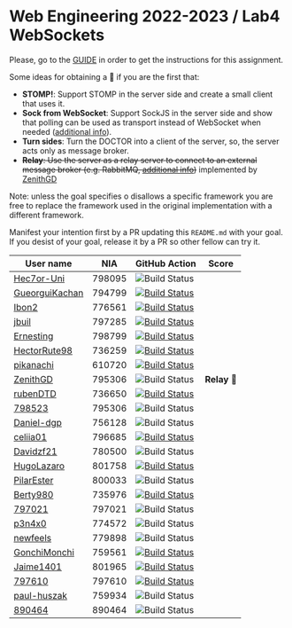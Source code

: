 # Web Engineering 2022-2023 / Lab4 WebSockets

Please, go to the [GUIDE](docs/GUIDE.md) in order to get the instructions for this assignment.

Some ideas for obtaining a :gift: if you are the first that:

- **STOMP!**: Support STOMP in the server side and create a small client that uses it.
- **Sock from WebSocket**: Support SockJS in the server side and show that polling can be used as transport instead of WebSocket when needed ([additional info](https://docs.spring.io/spring-framework/docs/current/reference/html/web.html#websocket-fallback-sockjs-client)).
- **Turn sides**: Turn the DOCTOR into a client of the server, so, the server acts only as message broker.
- ~~**Relay**: Use the server as a relay server to connect to an external message broker (e.g. RabbitMQ, [additional info](https://docs.spring.io/spring-framework/docs/current/reference/html/web.html#websocket-stomp-handle-broker-relay))~~ implemented by [ZenithGD](https://github.com/ZenithGD/lab4-websockets/tree/work)

Note: unless the goal specifies o disallows a specific framework you are free to replace the framework used in the original implementation with a different framework.

Manifest your intention first by a PR updating this `README.md` with your goal.
If you desist of your goal, release it by a PR so other fellow can try it.

| User name                                                                     | NIA    | GitHub Action                                                                                                                                                                                              | Score |
|-------------------------------------------------------------------------------|--------|------------------------------------------------------------------------------------------------------------------------------------------------------------------------------------------------------------|-------|
| [Hec7or-Uni](https://github.com/Hec7or-Uni/lab4-websockets/tree/work) | 798095 | ![Build Status](https://github.com/Hec7or-Uni/lab4-websockets/actions/workflows/ci.yml/badge.svg?branch=work&event=push) |
| [GueorguiKachan](https://github.com/GueorguiKachan/lab4-websockets/tree/work) | 794799 | [![Build Status](https://github.com/GueorguiKachan/lab4-websockets/actions/workflows/ci.yml/badge.svg?branch=work&event=push)](https://github.com/GueorguiKachan/lab4-websockets/actions/workflows/ci.yml)
| [Ibon2](https://github.com/Ibon2/lab4-websockets/tree/work)                   | 776561 | [![Build Status](https://github.com/Ibon2/lab4-websockets/actions/workflows/ci.yml/badge.svg?branch=work&event=push)](https://github.com/Ibon2/lab4-websockets/actions/workflows/ci.yml)                   |
| [jbuil](https://github.com/jbuil/lab4-websockets/tree/work)                   | 797285 | [![Build Status](https://github.com/jbuil/lab4-websockets/actions/workflows/ci.yml/badge.svg?branch=work&event=push)](https://github.com/jbuil/lab4-websockets/actions/workflows/ci.yml)                   |
| [Ernesting](https://github.com/Ernesting/lab4-websockets/tree/work)           | 798799 | [![Build Status](https://github.com/Ernesting/lab4-websockets/actions/workflows/ci.yml/badge.svg?branch=work&event=push)](https://github.com/Ernesting/lab4-websockets/actions/workflows/ci.yml)
| [HectorRute98](https://github.com/HectorRute98/lab4-websockets/tree/work)     | 736259 | [![Build Status](https://github.com/HectorRute98/lab4-websockets/actions/workflows/ci.yml/badge.svg?branch=work&event=push)](https://github.com/HectorRute98/lab4-websockets/actions/workflows/ci.yml)     |
| [pikanachi](https://github.com/pikanachi/lab4-websockets/tree/work)           | 610720 | [![Build Status](https://github.com/pikanachi/lab4-websockets/actions/workflows/ci.yml/badge.svg?branch=work&event=push)](https://github.com/pikanachi/lab4-websockets/actions/workflows/ci.yml)           
| [ZenithGD](https://github.com/ZenithGD/lab4-websockets/tree/work) | 795306 | ![Build Status](https://github.com/ZenithGD/lab4-websockets/actions/workflows/ci.yml/badge.svg?branch=work&event=push) | **Relay** 🎁 |
| [rubenDTD](https://github.com/rubenDTD/lab4-websockets/tree/work)             | 736650 | [![Build Status](https://github.com/rubenDTD/lab4-websockets/actions/workflows/ci.yml/badge.svg?branch=work&event=push)](https://github.com/rubenDTD/lab4-websockets/actions/workflows/ci.yml)             |       |
| [798523](https://github.com/798523/lab4-websockets/tree/work)                 | 795306 | ![Build Status](https://github.com/798523/lab4-websockets/actions/workflows/ci.yml/badge.svg?branch=work&event=push)                                                                                       |       |
| [Daniel-dgp](https://github.com/Daniel-dgp/lab4-websockets/tree/work)         | 756128 | ![Build Status](https://github.com/Daniel-dgp/lab4-websockets/actions/workflows/ci.yml/badge.svg?branch=work&event=push)                                                                                   |       |
| [celiia01](https://github.com/celiia01/lab4-websockets/tree/work)             | 796685 | [![Build Status](https://github.com/celiia01/lab4-websockets/actions/workflows/ci.yml/badge.svg?branch=work&event=push)](https://github.com/celiia01/lab4-websockets/actions/workflows/ci.yml)             |       |
| [Davidzf21](https://github.com/Davidzf21/lab4-websockets/tree/work)           | 780500 | ![Build Status](https://github.com/Davidzf21/lab4-websockets/actions/workflows/ci.yml/badge.svg?branch=work&event=push)                                                                                    |       |
| [HugoLazaro](https://github.com/HugoLazaro/lab4-websockets/tree/work)         | 801758 | [![Build Status](https://github.com/HugoLazaro/lab4-websockets/actions/workflows/ci.yml/badge.svg?branch=work&event=push)](https://github.com/HugoLazaro/lab4-websockets/actions/workflows/ci.yml)         |       |
| [PilarEster](https://github.com/PilarEster/lab4-websockets/tree/work)         | 800033 | ![Build Status](https://github.com/PilarEster/lab4-websockets/actions/workflows/ci.yml/badge.svg?branch=work&event=push)                                                                                   |       |
| [Berty980](https://github.com/Berty980/lab4-websockets/tree/work)             | 735976 | [![Build Status](https://github.com/Berty980/lab4-websockets/actions/workflows/ci.yml/badge.svg?branch=work&event=push)](https://github.com/Berty980/lab4-websockets/actions/workflows/ci.yml)             |       |
| [797021](https://github.com/797021/lab4-websockets/tree/work)                 | 797021 | ![Build Status](https://github.com/797021/lab4-websockets/actions/workflows/ci.yml/badge.svg?branch=work&event=push)                                                                                       |       |
| [p3n4x0](https://github.com/p3n4x0/lab4-websockets/tree/work)                 | 774572 | ![Build Status](https://github.com/p3n4x0/lab4-websockets/actions/workflows/ci.yml/badge.svg?branch=work&event=push)                                                                                       |       |
| [newfeels](https://github.com/newfeels/lab4-websockets/tree/work)             | 779898 | ![Build Status](https://github.com/newfeels/lab4-websockets/actions/workflows/ci.yml/badge.svg?branch=work&event=push)                                                                                     |       |
| [GonchiMonchi](https://github.com/GonchiMonchi/lab4-websockets/tree/work)     | 759561 | [![Build Status](https://github.com/GonchiMonchi/lab4-websockets/actions/workflows/ci.yml/badge.svg?branch=work&event=push)](https://github.com/GonchiMonchi/lab4-websockets/actions/workflows/ci.yml)     |       |
| [Jaime1401](https://github.com/Jaime1401/lab4-websockets/tree/work)           | 801965 | [![Build Status](https://github.com/Jaime1401/lab4-websockets/actions/workflows/ci.yml/badge.svg?branch=work&event=push)](https://github.com/Jaime1401/lab4-websockets/actions/workflows/ci.yml)           |       |
| [797610](https://github.com/motinsa/lab4-websockets/tree/work)                | 797610 | [![Build Status](https://github.com/motinsa/lab4-websockets/actions/workflows/ci.yml/badge.svg?branch=work&event=push)](https://github.com/motinsa/lab4-websockets/actions/workflows/ci.yml)
| [paul-huszak](https://github.com/paul-huszak/lab4-websockets/tree/work)         | 759934 | ![Build Status](https://github.com/paul-huszak/lab4-websockets/actions/workflows/ci.yml/badge.svg?branch=work&event=push)
| [890464](https://github.com/890464/lab4-websockets/tree/work)                 | 890464 | ![Build Status](https://github.com/890464/lab4-websockets/actions/workflows/ci.yml/badge.svg?branch=work&event=push)
